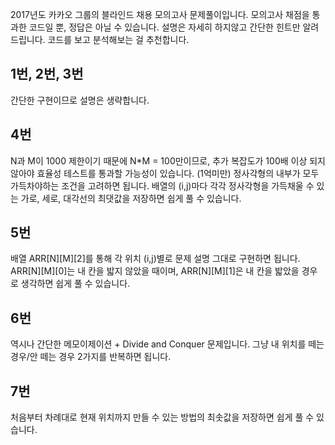 2017년도 카카오 그룹의 블라인드 채용 모의고사 문제풀이입니다.
모의고사 채점을 통과한 코드일 뿐, 정답은 아닐 수 있습니다.
설명은 자세히 하지않고 간단한 힌트만 알려드립니다. 코드를 보고 분석해보는 걸 추천합니다.

## 1번, 2번, 3번
간단한 구현이므로 설명은 생략합니다.

## 4번
N과 M이 1000 제한이기 때문에 N\*M = 100만이므로, 추가 복잡도가 100배 이상 되지
않아야 효율성 테스트를 통과할 가능성이 있습니다. (1억미만)
정사각형의 내부가 모두 가득차야하는 조건을 고려하면 됩니다.
배열의 (i,j)마다 각각 정사각형을 가득채울 수 있는 가로, 세로, 대각선의 최댓값을 저장하면
쉽게 풀 수 있습니다.


## 5번
배열 ARR[N][M][2]를 통해 각 위치 (i,j)별로 문제 설명 그대로 구현하면 됩니다.
ARR[N][M][0]는 내 칸을 밟지 않았을 때이며, ARR[N][M][1]은 내 칸을 밟았을 경우로 생각하면
쉽게 풀 수 있습니다.

## 6번
역시나 간단한 메모이제이션 + Divide and Conquer 문제입니다.
그냥 내 위치를 떼는 경우/안 떼는 경우 2가지를 반복하면 됩니다.

## 7번
처음부터 차례대로 현재 위치까지 만들 수 있는 방법의 최솟값을 저장하면 쉽게 풀 수 있습니다.
